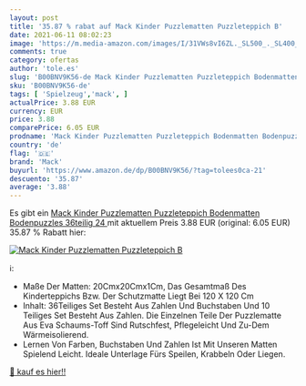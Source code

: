 ```yaml
---
layout: post
title: '35.87 % rabat auf Mack Kinder Puzzlematten Puzzleteppich B'
date: 2021-06-11 08:02:23
image: 'https://m.media-amazon.com/images/I/31VWs8vI6ZL._SL500_._SL400_.jpg'
comments: true
category: ofertas
author: 'tole.es'
slug: 'B00BNV9K56-de Mack Kinder Puzzlematten Puzzleteppich Bodenmatten...'
sku: 'B00BNV9K56-de'
tags: [ 'Spielzeug','mack', ]
actualPrice: 3.88 EUR
currency: EUR
price: 3.88
comparePrice: 6.05 EUR
prodname: 'Mack Kinder Puzzlematten Puzzleteppich Bodenmatten Bodenpuzzles 36teilig  24 '
country: 'de'
flag: '🇩🇪'
brand: 'Mack'
buyurl: 'https://www.amazon.de/dp/B00BNV9K56/?tag=tolees0ca-21'
descuento: '35.87'
average: '3.88'
---
```


Es gibt ein [Mack Kinder Puzzlematten Puzzleteppich Bodenmatten Bodenpuzzles 36teilig  24 ](https://www.amazon.de/dp/B00BNV9K56/?tag=tolees0ca-21) mit aktuellem Preis 3.88 EUR (original: 6.05 EUR) 35.87 % Rabatt hier:

[![Mack Kinder Puzzlematten Puzzleteppich B](https://m.media-amazon.com/images/I/31VWs8vI6ZL._SL500_._SL400_.jpg)](https://www.amazon.de/dp/B00BNV9K56/?tag=tolees0ca-21)

ℹ️:

- Maße Der Matten: 20Cmx20Cmx1Cm, Das Gesamtmaß Des Kinderteppichs Bzw. Der Schutzmatte Liegt Bei 120 X 120 Cm
- Inhalt: 36Teiliges Set Besteht Aus Zahlen Und Buchstaben Und 10 Teiliges Set Besteht Aus Zahlen. Die Einzelnen Teile Der Puzzlematte Aus Eva Schaums-Toff Sind Rutschfest, Pflegeleicht Und Zu-Dem Wärmeisolierend.
- Lernen Von Farben, Buchstaben Und Zahlen Ist Mit Unseren Matten Spielend Leicht. Ideale Unterlage Fürs Speilen, Krabbeln Oder Liegen.

[🛒 kauf es hier!!](https://www.amazon.de/dp/B00BNV9K56/?tag=tolees0ca-21)
